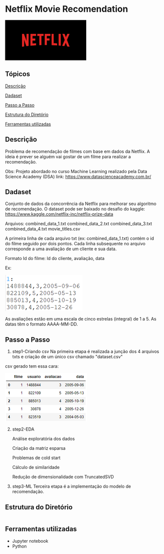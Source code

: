# Netflix Movie Recomendation

<img src="Figures/netflix.png">

## Tópicos 

[Descrição](#Descrição)

[Dadaset](#Dadaset)

[Passo a Passo](#Passo-a-Passo)

[Estrutura do Diretório](#Estrutura-do-Diretório)

[Ferramentas utilizadas](#Ferramentas-utilizadas)


## Descrição

Problema de recomendação de filmes com base em dados da Netflix. A ideia é prever se alguém vai gostar de um filme para realizar a recomendação.

Obs:
Projeto abordado no curso Machine Learning realizado pela Data Science Academy (DSA)
link: https://www.datascienceacademy.com.br/

## Dadaset

Conjunto de dados da concorrência da Netflix para melhorar seu algoritmo de recomendação. 
O dataset pode ser baixado no desafio do kaggle: https://www.kaggle.com/netflix-inc/netflix-prize-data

Arquivos:
combined_data_1.txt
combined_data_2.txt
combined_data_3.txt
combined_data_4.txt
movie_titles.csv

A primeira linha de cada arquivo txt (ex: combined_data_1.txt) contém o id do filme seguido por dois pontos. 
Cada linha subsequente no arquivo corresponde a uma avaliação de um cliente e sua data.

Formato
Id do filme:
Id do cliente, avaliação, data

Ex:

<img src="Figures/cara txt.png">

As avaliações estão em uma escala de cinco estrelas (integral) de 1 a 5.
As datas têm o formato AAAA-MM-DD.

## Passo a Passo

1. step1-Criando csv
Na primeira etapa é realizada a junção dos 4 arquivos txts e criação de um único csv chamado "dataset.csv"

csv gerado tem essa cara:

<img src="Figures/cara csv.png">

2. step2-EDA

	Análise exploratória dos dados
	
	Criação da matriz esparsa
	
	Problemas de cold start
	
	Cálculo de similaridade
	
	Redução de dimensionalidade com TruncatedSVD

3. step3-ML 
Terceira etapa é a implementação do modelo de recomendação.

## Estrutura do Diretório
```
```
## Ferramentas utilizadas
* Jupyter notebook
* Python
